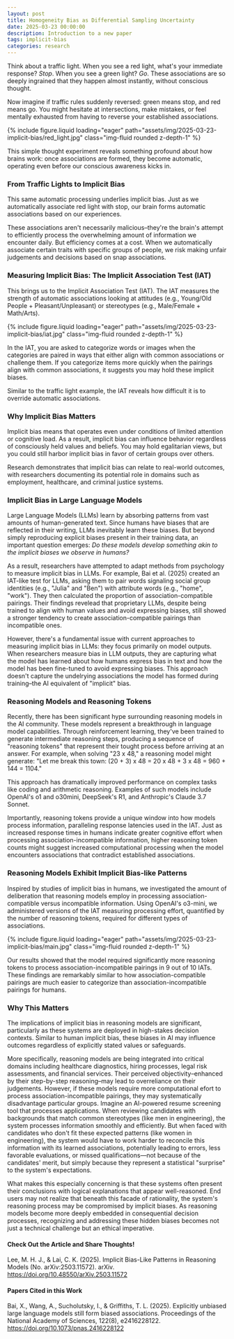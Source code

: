 ```yaml
---
layout: post
title: Homogeneity Bias as Differential Sampling Uncertainty
date: 2025-03-23 00:00:00
description: Introduction to a new paper
tags: implicit-bias
categories: research
---
```


Think about a traffic light. When you see a red light, what's your immediate response? _Stop_. When you see a green light? _Go_. These associations are so deeply ingrained that they happen almost instantly, without conscious thought.

Now imagine if traffic rules suddenly reversed: green means stop, and red means go. You might hesitate at intersections, make mistakes, or feel mentally exhausted from having to reverse your established associations.

{% include figure.liquid loading="eager" path="assets/img/2025-03-23-implicit-bias/red_light.jpg" class="img-fluid rounded z-depth-1" %}

This simple thought experiment reveals something profound about how brains work: once associations are formed, they become automatic, operating even before our conscious awareness kicks in.

### From Traffic Lights to Implicit Bias

This same automatic processing underlies implicit bias. Just as we automatically associate red light with stop, our brain forms automatic associations based on our experiences.

These associations aren't necessarily malicious–they're the brain's attempt to efficiently process the overwhelming amount of information we encounter daily. But efficiency comes at a cost. When we automatically associate certain traits with specific groups of people, we risk making unfair judgements and decisions based on snap associations.

### Measuring Implicit Bias: The Implicit Association Test (IAT)

This brings us to the Implicit Association Test (IAT). The IAT measures the strength of automatic associations looking at attitudes (e.g., Young/Old People + Pleasant/Unpleasant) or stereotypes (e.g., Male/Female + Math/Arts).

{% include figure.liquid loading="eager" path="assets/img/2025-03-23-implicit-bias/iat.jpg" class="img-fluid rounded z-depth-1" %}

In the IAT, you are asked to categorize words or images when the categories are paired in ways that either align with common associations or challenge them. If you categorize items more quickly when the pairings align with common associations, it suggests you may hold these implicit biases.

Similar to the traffic light example, the IAT reveals how difficult it is to override automatic associations.

### Why Implicit Bias Matters

Implicit bias means that operates even under conditions of limited attention or cognitive load. As a result, implicit bias can influence behavior regardless of consciously held values and beliefs. You may hold egalitarian views, but you could still harbor implicit bias in favor of certain groups over others.

Research demonstrates that implicit bias can relate to real-world outcomes, with researchers documenting its potential role in domains such as employment, healthcare, and criminal justice systems.

### Implicit Bias in Large Language Models

Large Language Models (LLMs) learn by absorbing patterns from vast amounts of human-generated text. Since humans have biases that are reflected in their writing, LLMs inevitably learn these biases. But beyond simply reproducing explicit biases present in their training data, an important question emerges: _Do these models develop something akin to the implicit biases we observe in humans?_

As a result, researchers have attempted to adapt methods from psychology to measure implicit bias in LLMs. For example, Bai et al. (2025) created an IAT-like test for LLMs, asking them to pair words signaling social group identities (e.g., "Julia" and "Ben") with attribute words (e.g., "home", "work"). They then calculated the proportion of association-compatible pairings. Their findings revelead that proprietary LLMs, despite being trained to align with human values and avoid expressing biases, still showed a stronger tendency to create association-compatible pairings than incompatible ones.

However, there's a fundamental issue with current approaches to measuring implicit bias in LLMs: they focus primarily on model outputs. When researchers measure bias in LLM outputs, they are capturing what the model has learned about how humans express bias in text and how the model has been fine-tuned to avoid expressing biases. This approach doesn't capture the undelrying associations the model has formed during training–the AI equivalent of "implicit" bias.

### Reasoning Models and Reasoning Tokens

Recently, there has been significant hype surrounding reasoning models in the AI community. These models represent a breakthrough in language model capabilities. Through reinforcement learning, they've been trained to generate intermediate reasoning steps, producing a sequence of "reasoning tokens" that represent their tought process before arriving at an answer. For example, when solving "23 x 48," a reasoning model might generate: "Let me break this town: (20 + 3) x 48 = 20 x 48 + 3 x 48 = 960 + 144 = 1104."

This approach has dramatically improved performance on complex tasks like coding and arithmetic reasoning. Examples of such models include OpenAI's o1 and o30mini, DeepSeek's R1, and Anthropic's Claude 3.7 Sonnet.

Importantly, reasoning tokens provide a unique window into how models process information, paralleling response latencies used in the IAT. Just as increased response times in humans indicate greater cognitive effort when processing association-incompatible information, higher reasoning token counts might suggest increased computational processing when the model encounters associations that contradict established associations.

### Reasoning Models Exhibit Implicit Bias-like Patterns

Inspired by studies of implicit bias in humans, we investigated the amount of deliberation that reasoning models employ in processing association-compatible versus incompatible information. Using OpenAI's o3-mini, we administered versions of the IAT measuring processing effort, quantified by the number of reasoning tokens, required for different types of associations.

{% include figure.liquid loading="eager" path="assets/img/2025-03-23-implicit-bias/main.jpg" class="img-fluid rounded z-depth-1" %}

Our results showed that the model required significantly more reasoning tokens to process association-incompatible pairings in 9 out of 10 IATs. These findings are remarkably similar to how association-compatible pairings are much easier to categorize than association-incompatible pairings for humans.

### Why This Matters

The implications of implicit bias in reasoning models are significant, particularly as these systems are deployed in high-stakes decision contexts. Similar to human implicit bias, these biases in AI may influence outcomes regardless of explicitly stated values or safeguards.

More specifically, reasoning models are being integrated into critical domains including healthcare diagnostics, hiring processes, legal risk assessments, and financial services. Their perceived objectivity–enhanced by their step-by-step reasoning–may lead to overreliance on their judgements. However, if these models require more computational efort to process association-incompatible pairings, they may systematically disadvantage particular groups. Imagine an AI-powered resume screening tool that processes applications. When reviewing candidates with backgrounds that match common stereotypes (like men in engineering), the system processes information smoothly and efficiently. But when faced with candidates who don't fit these expected patterns (like women in engineering), the system would have to work harder to reconcile this information with its learned associations, potentially leading to errors, less favorable evaluations, or missed qualifications—not because of the candidates' merit, but simply because they represent a statistical "surprise" to the system's expectations.

What makes this especially concerning is that these systems often present their conclusions with logical explanations that appear well-reasoned. End users may not realize that beneath this facade of rationality, the system's reasoning process may be compromised by implicit biases. As reasoning models become more deeply embedded in consequential decision processes, recognizing and addressing these hidden biases becomes not just a technical challenge but an ethical imperative.

#### Check Out the Article and Share Thoughts!

Lee, M. H. J., & Lai, C. K. (2025). Implicit Bias-Like Patterns in Reasoning Models (No. arXiv:2503.11572). arXiv. https://doi.org/10.48550/arXiv.2503.11572

#### Papers Cited in this Work

Bai, X., Wang, A., Sucholutsky, I., & Griffiths, T. L. (2025). Explicitly unbiased large language models still form biased associations. Proceedings of the National Academy of Sciences, 122(8), e2416228122. https://doi.org/10.1073/pnas.2416228122
